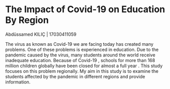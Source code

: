 # The Impact of Covid-19 on Education By Region

 Abdüssamed KILIÇ  |  17030411059

The virus as known as Covid-19 we are facing today has created many problems. 
One of these problems is experienced in education. Due to the pandemic caused by the virus, many students around the world receive inadequate education. 
Because of Covid-19 , schools for more than 168 million children globally have been closed for almost a full year . 
This study focuses on this problem regionally. My aim in this study is to examine the students affected by the pandemic in different regions and provide information.
